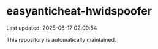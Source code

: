 # easyanticheat-hwidspoofer

Last updated: 2025-06-17 02:09:54

This repository is automatically maintained.
